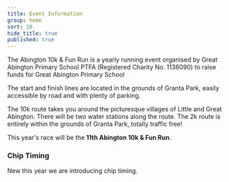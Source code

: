 ```yaml
---
title: Event Information
group: home
sort: 10
hide_title: true
published: true
---
```


<div class="col-2-3" markdown="1">

The Abington 10k & Fun Run is a yearly running event organised by Great Abington Primary School PTFA (Registered Charity No. 1136090) to raise funds for Great Abington Primary School

The start and finish lines are located in the grounds of Granta Park, easily accessible by road and with plenty of parking.

The 10k route takes you around the picturesque villages of Little and Great Abington. There will be two water stations along the route. The 2k route is entirely within the grounds of Granta Park, totally traffic free!

This year's race will be the **11th Abington 10k & Fun Run**.

</div>

<div class="col-1-3" markdown="1">

### Chip Timing

New this year we are introducing chip timing.

</div>
